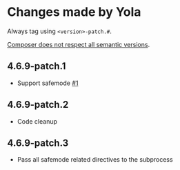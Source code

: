 # Changes made by Yola

Always tag using `<version>-patch.#`.

[Composer does not respect all semantic versions](
https://github.com/composer/composer/issues/3181#issuecomment-105652783).


## 4.6.9-patch.1

* Support safemode [#1](https://github.com/yola/phpunit/pull/1)

## 4.6.9-patch.2

* Code cleanup

## 4.6.9-patch.3

* Pass all safemode related directives to the subprocess
